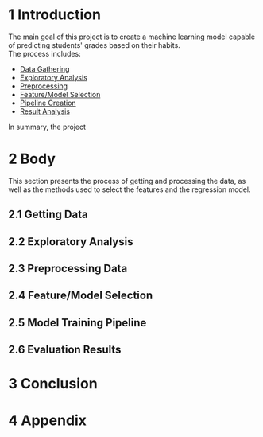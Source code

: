 # 1 Introduction

The main goal of this project is to create a machine learning model capable of predicting students' grades based on their habits.  
The process includes:
- [Data Gathering](##2.1-getting-data)  
- [Exploratory Analysis](##2.2-exploratory-analysis)  
- [Preprocessing](#2.3-preprocessing-data)  
- [Feature/Model Selection](#2.4-feature-selection)  
- [Pipeline Creation](#2.5-pipeline)  
- [Result Analysis](#2-6-results)  

In summary, the project

# 2 Body

This section presents the process of getting and processing the data, as well as the methods used to select the features and the regression model.

## 2.1 Getting Data
## 2.2 Exploratory Analysis
## 2.3 Preprocessing Data
## 2.4 Feature/Model Selection
## 2.5 Model Training Pipeline
## 2.6 Evaluation Results
# 3 Conclusion
# 4 Appendix
